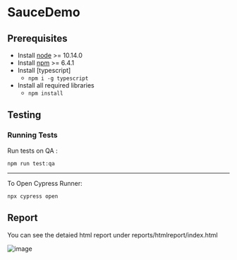 # SauceDemo
## Prerequisites

- Install [node](https://nodejs.org/en/) >= 10.14.0
- Install [npm](https://www.npmjs.com/package/npm) >= 6.4.1
- Install [typescript]
   - `npm i -g typescript`
- Install all required libraries
   - `npm install`


## Testing

###  Running Tests

Run tests on QA :

```
npm run test:qa
````

---
To Open Cypress Runner:

```
npx cypress open
```

## Report
You can see the detaied html report under reports/htmlreport/index.html

![image](https://user-images.githubusercontent.com/44940087/134771850-3ae736b6-7ef3-4e1a-8846-d88333966dd0.png)
